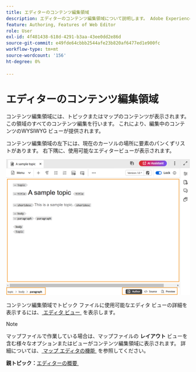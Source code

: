 ```yaml
---
title: エディターのコンテンツ編集領域
description: エディターのコンテンツ編集領域について説明します。 Adobe Experience Manager Guidesのエディターインターフェイスと機能について説明します。
feature: Authoring, Features of Web Editor
role: User
exl-id: 4f481438-618d-4291-b3aa-43ee0dd2e86d
source-git-commit: e49fde64cbbb2544afe23b820af6477ed1e900fc
workflow-type: tm+mt
source-wordcount: '156'
ht-degree: 0%

---
```


# エディターのコンテンツ編集領域

コンテンツ編集領域には、トピックまたはマップのコンテンツが表示されます。 この領域のすべてのコンテンツ編集を行います。 これにより、編集中のコンテンツのWYSIWYG ビューが提供されます。

コンテンツ編集領域の左下には、現在のカーソルの場所に要素のパンくずリストがあります。 右下隅に、使用可能なエディタービューが表示されます。

![](images/content-editing-area.png)

コンテンツ編集領域でトピック ファイルに使用可能なエディタ ビューの詳細を表示するには、[&#x200B; エディタ ビュー &#x200B;](./web-editor-views.md) を表示します。

>[!NOTE]
>
> マップファイルで作業している場合は、マップファイルの **レイアウト** ビューを含む様々なオプションまたはビューがコンテンツ編集領域に表示されます。 詳細については、[&#x200B; マップ エディタの機能 &#x200B;](./map-editor-advanced-map-editor.md) を参照してください。

**親トピック：**&#x200B;[&#x200B; エディターの概要 &#x200B;](web-editor.md)
